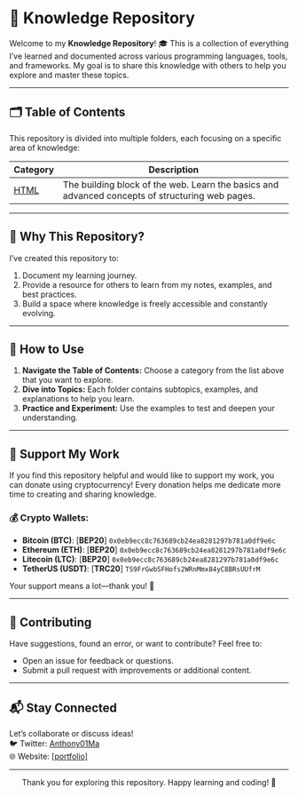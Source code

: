 # 📘 Knowledge Repository

Welcome to my **Knowledge Repository**! 🎓 This is a collection of everything I’ve learned and documented across various programming languages, tools, and frameworks. My goal is to share this knowledge with others to help you explore and master these topics.

---

## 🗂️ Table of Contents

This repository is divided into multiple folders, each focusing on a specific area of knowledge:

| **Category**      | **Description**                                                                                           |
| ------------------ | --------------------------------------------------------------------------------------------------------- |
| [HTML](https://github.com/Anthony01M/my-knowledge/tree/master/html)     | The building block of the web. Learn the basics and advanced concepts of structuring web pages.           |

---

## 🌟 Why This Repository?

I’ve created this repository to:
1. Document my learning journey.
2. Provide a resource for others to learn from my notes, examples, and best practices.
3. Build a space where knowledge is freely accessible and constantly evolving.

---

## 📖 How to Use

1. **Navigate the Table of Contents:** Choose a category from the list above that you want to explore.
2. **Dive into Topics:** Each folder contains subtopics, examples, and explanations to help you learn.
3. **Practice and Experiment:** Use the examples to test and deepen your understanding.

---

## 💖 Support My Work 

If you find this repository helpful and would like to support my work, you can donate using cryptocurrency! Every donation helps me dedicate more time to creating and sharing knowledge. 
### 💰 Crypto Wallets: 
- **Bitcoin (BTC)**: \[**BEP20**\] `0x0eb9ecc8c763689cb24ea8281297b781a0df9e6c` 
- **Ethereum (ETH)**: \[**BEP20**\] `0x0eb9ecc8c763689cb24ea8281297b781a0df9e6c` 
- **Litecoin (LTC)**: \[**BEP20**\] `0x0eb9ecc8c763689cb24ea8281297b781a0df9e6c`
- **TetherUS (USDT)**: \[**TRC20**\] `TS9FrGwbSFHofs2WRnMmx84yC8BRsUUfrM`

Your support means a lot—thank you! 🙌

---

## 🤝 Contributing

Have suggestions, found an error, or want to contribute? Feel free to:
- Open an issue for feedback or questions.
- Submit a pull request with improvements or additional content.

---

## 📬 Stay Connected

Let’s collaborate or discuss ideas!  
🐦 Twitter: [Anthony01Ma](https://x.com/Anthony1Ma)  
🌐 Website: [\[portfolio\]](https://anthony.sir.systems/)

---

<p align="center">
Thank you for exploring this repository. Happy learning and coding! 🚀
</p>

